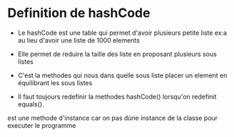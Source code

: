# Definition de hashCode
- Le hashCode est une table qui permet d'avoir plusieurs petite liste 
    ex:a au lieu d'avoir une liste de 1000 elements

- Elle permet de reduire la taille des liste en proposant plusieurs sous listes
- C'est la methodes qui nous dans quelle sous liste placer un element en équilibrant les sous listes
- Il faut toujours redefinir la methodes hashCode() lorsqu'on redefinit equals().

 est une methode d'instance car on pas dùne instance de la classe pour executer le programme